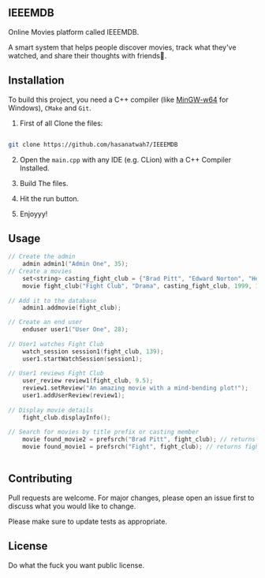 ## IEEEMDB
Online Movies platform called IEEEMDB.

A smart system that helps people discover movies, track what they've watched, and share their thoughts with friends🌹.

## Installation

To build this project, you need a C++ compiler (like [MinGW-w64](https://www.mingw-w64.org/) for Windows), `CMake` and `Git`.

1. First of all Clone the  files:
```bash

git clone https://github.com/hasanatwah7/IEEEMDB
```


2. Open the `main.cpp` with any IDE (e.g. CLion) with a C++ Compiler Installed.


3. Build The files.


4. Hit the run button.


5. Enjoyyy!


## Usage

```c++
// Create the admin
    admin admin1("Admin One", 35);
// Create a movies
    set<string> casting_fight_club = {"Brad Pitt", "Edward Norton", "Helena Bonham Carter"};
    movie fight_club("Fight Club", "Drama", casting_fight_club, 1999, 139);
    
// Add it to the database
    admin1.addmovie(fight_club);

// Create an end user
    enduser user1("User One", 28);
    
// User1 watches Fight Club
    watch_session session1(fight_club, 139);
    user1.startWatchSession(session1);
    
// User1 reviews Fight Club
    user_review review1(fight_club, 9.5);
    review1.setReview("An amazing movie with a mind-bending plot!");
    user1.addUserReview(review1);
    
// Display movie details
    fight_club.displayInfo();    
    
// Search for movies by title prefix or casting member
    movie found_movie2 = prefsrch("Brad Pitt", fight_club); // returns fight_club
    movie found_movie1 = prefsrch("Fight", fight_club); // returns fight_club
    
```


## Contributing

Pull requests are welcome. For major changes, please open an issue first to discuss what you would like to change.

Please make sure to update tests as appropriate.

## License
Do what the fuck you want public license.
